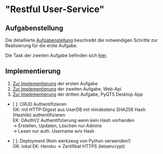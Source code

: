 # "Restful User-Service"

## Aufgabenstellung
Die detaillierte [Aufgabenstellung](TASK.md) beschreibt die notwendigen Schritte zur Realisierung für die erste Aufgabe.  

Die Task der zweiten Aufgabe befinden sich [hier](TODO2.md).

## Implementierung
1. [Zur Implementierung](Aufgabe1_flaskServer.md) der ersten Aufgabe  
2. [Zur Implementierung](Aufgabe2_restApi.md) der zweiten Aufgabe, Web-Api  
3. [Zur Implementierung](Aufgabe3_pyqt5.md) der dritten Aufgabe, PyQT5 Desktop App    

- [ ]: CRUD Authentifizieren  
GK: mit HTTP-Digest aus UserDB mit mindestens SHA256 Hash (Hashlib) authentifizieren  
EK: OAuthV2 Authentifizierung wenn kein Hash vorhanden  
-> Erstellen, Updaten, Löschen nur Admins  
-> Lesen nur auth. Username w/o Hash
 
- [ ]: Deployment (Kein werkzeug von Python verwenden!)  
GK: lokal
EK: Heroku -> Zertifikat HTTPS (letsencrypt)